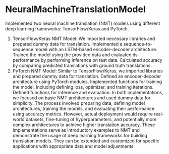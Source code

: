 # NeuralMachineTranslationModel
Implemented two neural machine translation (NMT) models using different deep learning frameworks: TensorFlow/Keras and PyTorch.
1. TensorFlow/Keras NMT Model:
We imported necessary libraries and prepared dummy data for translation.
Implemented a sequence-to-sequence model with an LSTM-based encoder-decoder architecture.
Trained the model using the provided data and evaluated its performance by performing inference on test data.
Calculated accuracy by comparing predicted translations with ground truth translations.
2. PyTorch NMT Model:
Similar to TensorFlow/Keras, we imported libraries and prepared dummy data for translation.
Defined an encoder-decoder architecture using PyTorch modules.
Implemented functions for training the model, including defining loss, optimizer, and training iterations.
Defined functions for inference and evaluation.
In both implementations, we focused on basic NMT architectures and used dummy data for simplicity. The process involved preparing data, defining model architectures, training the models, and evaluating their performance using accuracy metrics. However, actual deployment would require real-world datasets, fine-tuning of hyperparameters, and potentially more complex architectures to achieve higher translation accuracy.
These implementations serve as introductory examples to NMT and demonstrate the usage of deep learning frameworks for building translation models. They can be extended and customized for specific applications with appropriate data and model adjustments.
